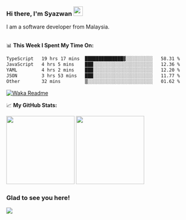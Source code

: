 ### Hi there, I'm Syazwan <img src="https://media.giphy.com/media/hvRJCLFzcasrR4ia7z/giphy.gif" width="25px">
I am a software developer from Malaysia.
<br/><br/>

📊 **This Week I Spent My Time On:**
<!--START_SECTION:waka-->

```txt
TypeScript   19 hrs 17 mins  ██████████████▓░░░░░░░░░░   58.31 %
JavaScript   4 hrs 5 mins    ███░░░░░░░░░░░░░░░░░░░░░░   12.36 %
YAML         4 hrs 2 mins    ███░░░░░░░░░░░░░░░░░░░░░░   12.20 %
JSON         3 hrs 53 mins   ███░░░░░░░░░░░░░░░░░░░░░░   11.77 %
Other        32 mins         ▒░░░░░░░░░░░░░░░░░░░░░░░░   01.62 %
```

<!--END_SECTION:waka-->
[![Waka Readme](https://github.com/syazwanz/syazwanz/actions/workflows/wakatime.yml/badge.svg)](https://github.com/syazwanz/syazwanz/actions/workflows/wakatime.yml)

📈 **My GitHub Stats:**

<p>
  <img height="180em" src="https://github-readme-stats.vercel.app/api?username=syazwanz&show_icons=true&hide_border=false&&count_private=true&include_all_commits=true" />
  <img height="180em" src="https://github-readme-stats.vercel.app/api/top-langs/?username=syazwanz&exclude_repo=KNN-Image-Classification&show_icons=true&hide_border=false&layout=compact&langs_count=8"/>
</p>

### Glad to see you here!
![](https://visitor-badge.glitch.me/badge?page_id=syazwanz.syazwanz)
